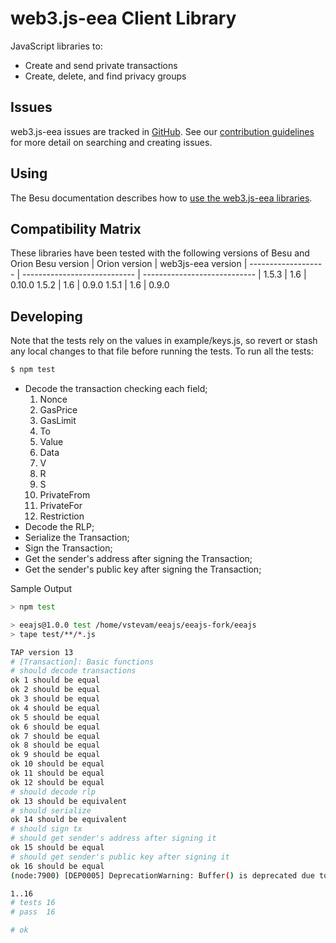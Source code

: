 # web3.js-eea Client Library

JavaScript libraries to:
 
* Create and send private transactions 
* Create, delete, and find privacy groups

## Issues 

web3.js-eea issues are tracked in [GitHub](https://github.com/Consensys/web3js-eea/issues). 
See our [contribution guidelines](https://github.com/Consensys/web3js-eea/blob/master/CONTRIBUTING.md) for more detail on searching and creating issues.

## Using 

The Besu documentation describes how to [use the web3.js-eea libraries](https://besu.hyperledger.org/en/stable/HowTo/Interact/Client-Libraries/web3js-eea/). 

## Compatibility Matrix

These libraries have been tested with the following versions of Besu and Orion
Besu version | Orion version | web3js-eea version
| ------------------- | ---------------------------- | ---------------------------- |
1.5.3 | 1.6 | 0.10.0
1.5.2 | 1.6 | 0.9.0
1.5.1 | 1.6 | 0.9.0


## Developing

Note that the tests rely on the values in example/keys.js, so revert or stash any local changes to that file before running the tests.
To run all the tests:
```bash
$ npm test
```
- Decode the transaction checking each field;
    1. Nonce
    2. GasPrice
    3. GasLimit
    4. To
    5. Value
    6. Data
    7. V
    8. R
    9. S
    10. PrivateFrom
    11. PrivateFor
    12. Restriction
- Decode the RLP;
- Serialize the Transaction;
- Sign the Transaction;
- Get the sender's address after signing the Transaction;
- Get the sender's public key after signing the Transaction;

Sample Output
```bash
> npm test

> eeajs@1.0.0 test /home/vstevam/eeajs/eeajs-fork/eeajs
> tape test/**/*.js

TAP version 13
# [Transaction]: Basic functions
# should decode transactions
ok 1 should be equal
ok 2 should be equal
ok 3 should be equal
ok 4 should be equal
ok 5 should be equal
ok 6 should be equal
ok 7 should be equal
ok 8 should be equal
ok 9 should be equal
ok 10 should be equal
ok 11 should be equal
ok 12 should be equal
# should decode rlp
ok 13 should be equivalent
# should serialize
ok 14 should be equivalent
# should sign tx
# should get sender's address after signing it
ok 15 should be equal
# should get sender's public key after signing it
ok 16 should be equal
(node:7900) [DEP0005] DeprecationWarning: Buffer() is deprecated due to security and usability issues. Please use the Buffer.alloc(), Buffer.allocUnsafe(), or Buffer.from() methods instead.

1..16
# tests 16
# pass  16

# ok
```

